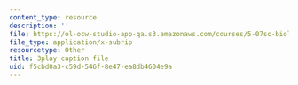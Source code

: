 ```yaml
---
content_type: resource
description: ''
file: https://ol-ocw-studio-app-qa.s3.amazonaws.com/courses/5-07sc-biological-chemistry-i-fall-2013/f5cbd0a3c59d546f8e47ea8db4604e9a_h20EdXcopeY.vtt
file_type: application/x-subrip
resourcetype: Other
title: 3play caption file
uid: f5cbd0a3-c59d-546f-8e47-ea8db4604e9a
---
```

